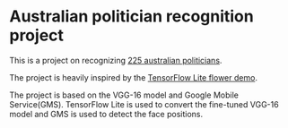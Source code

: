 # Australian politician recognition project

This is a project on recognizing [225 australian politicians](https://github.com/billyZhang666/Australian-politician-recognition/blob/master/tflite/app/src/main/assets/label_225.txt).

The project is heavily inspired by the [TensorFlow Lite flower demo](https://github.com/googlecodelabs/tensorflow-for-poets-2/tree/master/android/tflite).

The project is based on the VGG-16 model and Google Mobile Service(GMS). TensorFlow Lite is used to convert the fine-tuned VGG-16 model and GMS is used to detect the face positions.
